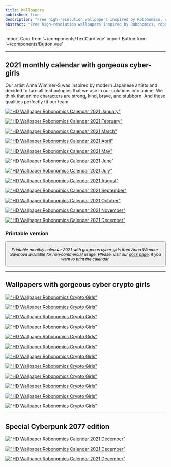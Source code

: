 ```yaml
---
title: Wallpapers
published: true
description: "Free high-resolution wallpapers inspired by Robonomics, robotics, cyberpunk, blockchain innovations. These HD images are free to use for personal usage."
abstract: "Free high-resolution wallpapers inspired by Robonomics, robotics, cyberpunk, blockchain innovations worthy of your mobile and desktop screens."
---
```

import Card from '~/components/TextCard.vue'
import Button from '~/components/Button.vue'

---
## 2021 monthly calendar with gorgeous cyber-girls

<section class="layout__text">

Our artist Anna Wimmer-S was inspired by modern Japanese artists and decided to turn all technologies that we use in our solutions into anime. We think that anime characters are strong, kind, brave, and stubborn. And these qualities perfectly fit our team.

</section>

<section class="grid-3 animate-inside" v-inview:class="['reveal']"> 

[!["HD Wallpaper Robonomics Calendar 2021 January"](./images/wp-calendar2021/01_WP_preview.jpg)](https://static.robonomics.network/wallpapers/calendar2021/01_WP.jpg)

[!["HD Wallpaper Robonomics Calendar 2021 February"](./images/wp-calendar2021/02_WP_preview.jpg)](https://static.robonomics.network/wallpapers/calendar2021/02_WP.jpg)

[!["HD Wallpaper Robonomics Calendar 2021 March"](./images/wp-calendar2021/03_WP_preview.jpg)](https://static.robonomics.network/wallpapers/calendar2021/03_WP.jpg)

[!["HD Wallpaper Robonomics Calendar 2021 April"](./images/wp-calendar2021/04_WP_preview.jpg)](https://static.robonomics.network/wallpapers/calendar2021/04_WP.jpg)

[!["HD Wallpaper Robonomics Calendar 2021 May"](./images/wp-calendar2021/05_WP_preview.jpg)](https://static.robonomics.network/wallpapers/calendar2021/05_WP.jpg)

[!["HD Wallpaper Robonomics Calendar 2021 June"](./images/wp-calendar2021/06_WP_preview.jpg)](https://static.robonomics.network/wallpapers/calendar2021/06_WP.jpg)

[!["HD Wallpaper Robonomics Calendar 2021 July"](./images/wp-calendar2021/07_WP_preview.jpg)](https://static.robonomics.network/wallpapers/calendar2021/07_WP.jpg)

[!["HD Wallpaper Robonomics Calendar 2021 August"](./images/wp-calendar2021/08_WP_preview.jpg)](https://static.robonomics.network/wallpapers/calendar2021/08_WP.jpg)

[!["HD Wallpaper Robonomics Calendar 2021 September"](./images/wp-calendar2021/09_WP_preview.jpg)](https://static.robonomics.network/wallpapers/calendar2021/09_WP.jpg)

[!["HD Wallpaper Robonomics Calendar 2021 October"](./images/wp-calendar2021/10_WP_preview.jpg)](https://static.robonomics.network/wallpapers/calendar2021/10_WP.jpg)

[!["HD Wallpaper Robonomics Calendar 2021 November"](./images/wp-calendar2021/11_WP_preview.jpg)](https://static.robonomics.network/wallpapers/calendar2021/11_WP.jpg)

[!["HD Wallpaper Robonomics Calendar 2021 December"](./images/wp-calendar2021/12_WP_preview.jpg)](https://static.robonomics.network/wallpapers/calendar2021/12_WP.jpg)


</section>


<section class="layout__text_small align-left">

<Card :image="'/assets/docs-calendar2021.jpg'" :link="'/community#docs'" :imageSize="'big'">

### Printable version

<Button :link="'/community#docs'" :label="'Download'" :button="'primary'"/>

*Printable monthly calendar 2021 with gorgeous cyber-girls from Anna Wimmer-Savinova available for non-commercial usage. Please, visit our [docs page](/community#docs), if you want to print the calendar.*



</Card>

</section>



---
## Wallpapers with gorgeous cyber crypto girls

<section class="grid-3 animate-inside" v-inview:class="['reveal']">

[!["HD Wallpaper Robonomics Crypto Girls"](./images/wp-girls2021/01-robonomics.network-wallpaper-girls_preview.jpg)](https://static.robonomics.network/wallpapers/girls2021/01-robonomics.network-wallpaper-girls.jpg)

[!["HD Wallpaper Robonomics Crypto Girls"](./images/wp-girls2021/02-robonomics.network-wallpaper-girls_preview.jpg)](https://static.robonomics.network/wallpapers/girls2021/02-robonomics.network-wallpaper-girls.jpg)

[!["HD Wallpaper Robonomics Crypto Girls"](./images/wp-girls2021/03-robonomics.network-wallpaper-girls_preview.jpg)](https://static.robonomics.network/wallpapers/girls2021/03-robonomics.network-wallpaper-girls.jpg)

[!["HD Wallpaper Robonomics Crypto Girls"](./images/wp-girls2021/04-robonomics.network-wallpaper-girls_preview.jpg)](https://static.robonomics.network/wallpapers/girls2021/04-robonomics.network-wallpaper-girls.jpg)

[!["HD Wallpaper Robonomics Crypto Girls"](./images/wp-girls2021/05-robonomics.network-wallpaper-girls_preview.jpg)](https://static.robonomics.network/wallpapers/girls2021/05-robonomics.network-wallpaper-girls.jpg)

[!["HD Wallpaper Robonomics Crypto Girls"](./images/wp-girls2021/06-robonomics.network-wallpaper-girls_preview.jpg)](https://static.robonomics.network/wallpapers/girls2021/06-robonomics.network-wallpaper-girls.jpg)

[!["HD Wallpaper Robonomics Crypto Girls"](./images/wp-girls2021/07-robonomics.network-wallpaper-girls_preview.jpg)](https://static.robonomics.network/wallpapers/girls2021/07-robonomics.network-wallpaper-girls.jpg)

[!["HD Wallpaper Robonomics Crypto Girls"](./images/wp-girls2021/08-robonomics.network-wallpaper-girls_preview.jpg)](https://static.robonomics.network/wallpapers/girls2021/08-robonomics.network-wallpaper-girls.jpg)

[!["HD Wallpaper Robonomics Crypto Girls"](./images/wp-girls2021/09-robonomics.network-wallpaper-girls_preview.jpg)](https://static.robonomics.network/wallpapers/girls2021/09-robonomics.network-wallpaper-girls.jpg)

[!["HD Wallpaper Robonomics Crypto Girls"](./images/wp-girls2021/10-robonomics.network-wallpaper-girls_preview.jpg)](https://static.robonomics.network/wallpapers/girls2021/10-robonomics.network-wallpaper-girls.jpg)

[!["HD Wallpaper Robonomics Crypto Girls"](./images/wp-girls2021/11-robonomics.network-wallpaper-girls_preview.jpg)](https://static.robonomics.network/wallpapers/girls2021/11-robonomics.network-wallpaper-girls.jpg)

[!["HD Wallpaper Robonomics Crypto Girls"](./images/wp-girls2021/12-robonomics.network-wallpaper-girls_preview.jpg)](https://static.robonomics.network/wallpapers/girls2021/12-robonomics.network-wallpaper-girls.jpg)

</section>


---

## Special Cyberpunk 2077 edition

<section class="layout__text animate-inside" v-inview:class="['reveal']">

[!["HD Wallpaper Robonomics Calendar 2021 December"](./images/wp-cyberpunk2077/01-wallpaper-cyberpunk2077-robonomics_network.jpg)](https://static.robonomics.network/wallpapers/cyberpunk2077/01-wallpaper-cyberpunk2077-robonomics_network.jpg)

[!["HD Wallpaper Robonomics Calendar 2021 December"](./images/wp-cyberpunk2077/02-wallpaper-cyberpunk2077-robonomics_network.jpg)](https://static.robonomics.network/wallpapers/cyberpunk2077/02-wallpaper-cyberpunk2077-robonomics_network.jpg)

[!["HD Wallpaper Robonomics Calendar 2021 December"](./images/wp-cyberpunk2077/03-wallpaper-cyberpunk2077-robonomics_network.jpg)](https://static.robonomics.network/wallpapers/cyberpunk2077/03-wallpaper-cyberpunk2077-robonomics_network.jpg)

</section>